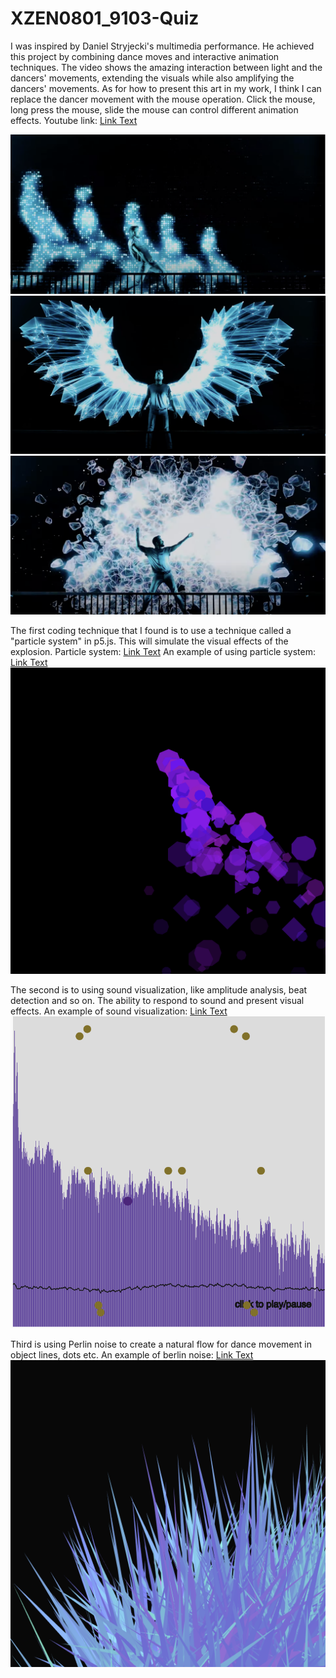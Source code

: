 # XZEN0801_9103-Quiz
I was inspired by Daniel Stryjecki's multimedia performance. He achieved this project by combining dance moves and interactive animation techniques. The video shows the amazing interaction between light and the dancers' movements, extending the visuals while also amplifying the dancers' movements. As for how to present this art in my work, I think I can replace the dancer movement with the mouse operation. Click the mouse, long press the mouse, slide the mouse can control different animation effects.
Youtube link: [Link Text](https://www.youtube.com/watch?v=hw-TO1zOHVI)

![An image of the Inspiration](readmeImages/1.png)
![An image of the Inspiration](readmeImages/2.png)
![An image of the Inspiration](readmeImages/3.png)

The first coding technique that I found is to use a technique called a "particle system" in p5.js. This will simulate the visual effects of the explosion.
Particle system: 
[Link Text](https://p5js.org/zh-Hans/examples/simulate-particle-system.html)
An example of using particle system: 
[Link Text](https://editor.p5js.org/jcponce/sketches/b6CKYCV18)
![An image of the Inspiration](readmeImages/example1.png)

The second is to using sound visualization, like amplitude analysis, beat detection and so on. The ability to respond to sound and present visual effects.
An example of sound visualization: 
[Link Text](https://editor.p5js.org/starbuck10/sketches/SA3P1zeDo)
![An image of the Inspiration](readmeImages/example2.png)

Third is using Perlin noise to create a natural flow for dance movement in object lines, dots etc.
An example of berlin noise:
[Link Text](https://editor.p5js.org/datarav3/sketches/qNZa6PrKb)
![An image of the Inspiration](readmeImages/example3.png)